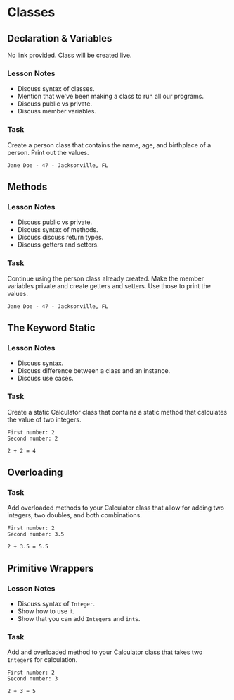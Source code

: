 # Classes

## Declaration & Variables

No link provided. Class will be created live.

### Lesson Notes

- Discuss syntax of classes.
- Mention that we've been making a class to run all our programs.
- Discuss public vs private.
- Discuss member variables.

### Task

Create a person class that contains the name, age, and birthplace of a person. Print out the values.

```
Jane Doe - 47 - Jacksonville, FL
```

## Methods

### Lesson Notes

- Discuss public vs private.
- Discuss syntax of methods.
- Discuss discuss return types.
- Discuss getters and setters.

### Task

Continue using the person class already created. Make the member variables private and create getters and setters. Use those to print the values.

```
Jane Doe - 47 - Jacksonville, FL
```

## The Keyword Static

### Lesson Notes

- Discuss syntax.
- Discuss difference between a class and an instance.
- Discuss use cases.

### Task

Create a static Calculator class that contains a static method that calculates the value of two integers.

```
First number: 2
Second number: 2

2 + 2 = 4
```

## Overloading

### Task

Add overloaded methods to your Calculator class that allow for adding two integers, two doubles, and both combinations.

```
First number: 2
Second number: 3.5

2 + 3.5 = 5.5
```

## Primitive Wrappers

### Lesson Notes

- Discuss syntax of `Integer`.
- Show how to use it.
- Show that you can add `Integer`s and `int`s.

### Task

Add and overloaded method to your Calculator class that takes two `Integer`s for calculation.

```
First number: 2
Second number: 3

2 + 3 = 5
```
